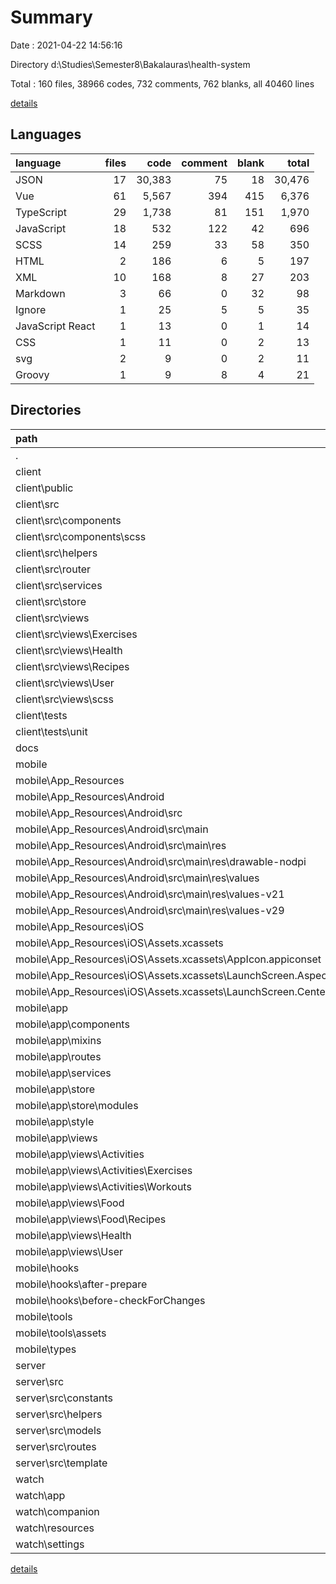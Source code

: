 # Summary

Date : 2021-04-22 14:56:16

Directory d:\Studies\Semester8\Bakalauras\health-system

Total : 160 files,  38966 codes, 732 comments, 762 blanks, all 40460 lines

[details](details.md)

## Languages
| language | files | code | comment | blank | total |
| :--- | ---: | ---: | ---: | ---: | ---: |
| JSON | 17 | 30,383 | 75 | 18 | 30,476 |
| Vue | 61 | 5,567 | 394 | 415 | 6,376 |
| TypeScript | 29 | 1,738 | 81 | 151 | 1,970 |
| JavaScript | 18 | 532 | 122 | 42 | 696 |
| SCSS | 14 | 259 | 33 | 58 | 350 |
| HTML | 2 | 186 | 6 | 5 | 197 |
| XML | 10 | 168 | 8 | 27 | 203 |
| Markdown | 3 | 66 | 0 | 32 | 98 |
| Ignore | 1 | 25 | 5 | 5 | 35 |
| JavaScript React | 1 | 13 | 0 | 1 | 14 |
| CSS | 1 | 11 | 0 | 2 | 13 |
| svg | 2 | 9 | 0 | 2 | 11 |
| Groovy | 1 | 9 | 8 | 4 | 21 |

## Directories
| path | files | code | comment | blank | total |
| :--- | ---: | ---: | ---: | ---: | ---: |
| . | 160 | 38,966 | 732 | 762 | 40,460 |
| client | 50 | 16,831 | 211 | 172 | 17,214 |
| client\public | 1 | 31 | 4 | 3 | 38 |
| client\src | 43 | 2,750 | 206 | 156 | 3,112 |
| client\src\components | 13 | 777 | 64 | 63 | 904 |
| client\src\components\scss | 6 | 186 | 20 | 32 | 238 |
| client\src\helpers | 2 | 9 | 0 | 1 | 10 |
| client\src\router | 1 | 133 | 3 | 6 | 142 |
| client\src\services | 2 | 1 | 21 | 3 | 25 |
| client\src\store | 1 | 63 | 0 | 2 | 65 |
| client\src\views | 22 | 1,736 | 118 | 74 | 1,928 |
| client\src\views\Exercises | 5 | 553 | 9 | 17 | 579 |
| client\src\views\Health | 5 | 294 | 97 | 21 | 412 |
| client\src\views\Recipes | 4 | 368 | 3 | 14 | 385 |
| client\src\views\User | 2 | 105 | 1 | 4 | 110 |
| client\src\views\scss | 3 | 9 | 1 | 5 | 15 |
| client\tests | 1 | 12 | 0 | 2 | 14 |
| client\tests\unit | 1 | 12 | 0 | 2 | 14 |
| docs | 1 | 14 | 0 | 9 | 23 |
| mobile | 74 | 12,593 | 416 | 435 | 13,444 |
| mobile\App_Resources | 14 | 350 | 16 | 31 | 397 |
| mobile\App_Resources\Android | 9 | 124 | 15 | 30 | 169 |
| mobile\App_Resources\Android\src | 8 | 115 | 7 | 26 | 148 |
| mobile\App_Resources\Android\src\main | 8 | 115 | 7 | 26 | 148 |
| mobile\App_Resources\Android\src\main\res | 7 | 81 | 7 | 19 | 107 |
| mobile\App_Resources\Android\src\main\res\drawable-nodpi | 1 | 8 | 0 | 0 | 8 |
| mobile\App_Resources\Android\src\main\res\values | 3 | 41 | 3 | 11 | 55 |
| mobile\App_Resources\Android\src\main\res\values-v21 | 2 | 24 | 3 | 5 | 32 |
| mobile\App_Resources\Android\src\main\res\values-v29 | 1 | 8 | 1 | 3 | 12 |
| mobile\App_Resources\iOS | 5 | 226 | 1 | 1 | 228 |
| mobile\App_Resources\iOS\Assets.xcassets | 4 | 174 | 0 | 0 | 174 |
| mobile\App_Resources\iOS\Assets.xcassets\AppIcon.appiconset | 1 | 122 | 0 | 0 | 122 |
| mobile\App_Resources\iOS\Assets.xcassets\LaunchScreen.AspectFill.imageset | 1 | 23 | 0 | 0 | 23 |
| mobile\App_Resources\iOS\Assets.xcassets\LaunchScreen.Center.imageset | 1 | 23 | 0 | 0 | 23 |
| mobile\app | 45 | 3,450 | 272 | 356 | 4,078 |
| mobile\app\components | 7 | 711 | 37 | 57 | 805 |
| mobile\app\mixins | 1 | 37 | 0 | 0 | 37 |
| mobile\app\routes | 1 | 23 | 2 | 3 | 28 |
| mobile\app\services | 1 | 11 | 0 | 0 | 11 |
| mobile\app\store | 2 | 58 | 18 | 10 | 86 |
| mobile\app\store\modules | 1 | 16 | 0 | 3 | 19 |
| mobile\app\style | 1 | 0 | 0 | 1 | 1 |
| mobile\app\views | 30 | 2,537 | 205 | 264 | 3,006 |
| mobile\app\views\Activities | 13 | 1,206 | 96 | 122 | 1,424 |
| mobile\app\views\Activities\Exercises | 7 | 716 | 49 | 73 | 838 |
| mobile\app\views\Activities\Workouts | 2 | 0 | 0 | 2 | 2 |
| mobile\app\views\Food | 9 | 760 | 49 | 73 | 882 |
| mobile\app\views\Food\Recipes | 7 | 680 | 49 | 67 | 796 |
| mobile\app\views\Health | 2 | 135 | 5 | 9 | 149 |
| mobile\app\views\User | 1 | 25 | 0 | 3 | 28 |
| mobile\hooks | 3 | 3 | 0 | 3 | 6 |
| mobile\hooks\after-prepare | 1 | 1 | 0 | 1 | 2 |
| mobile\hooks\before-checkForChanges | 2 | 2 | 0 | 2 | 4 |
| mobile\tools | 3 | 31 | 5 | 6 | 42 |
| mobile\tools\assets | 1 | 1 | 0 | 0 | 1 |
| mobile\types | 3 | 5 | 1 | 1 | 7 |
| server | 26 | 4,990 | 105 | 136 | 5,231 |
| server\src | 21 | 1,733 | 55 | 126 | 1,914 |
| server\src\constants | 1 | 1 | 0 | 0 | 1 |
| server\src\helpers | 1 | 0 | 0 | 1 | 1 |
| server\src\models | 8 | 343 | 10 | 32 | 385 |
| server\src\routes | 8 | 1,178 | 37 | 82 | 1,297 |
| server\src\template | 1 | 155 | 2 | 2 | 159 |
| watch | 9 | 4,538 | 0 | 10 | 4,548 |
| watch\app | 1 | 1 | 0 | 1 | 2 |
| watch\companion | 1 | 1 | 0 | 1 | 2 |
| watch\resources | 3 | 20 | 0 | 4 | 24 |
| watch\settings | 1 | 13 | 0 | 1 | 14 |

[details](details.md)